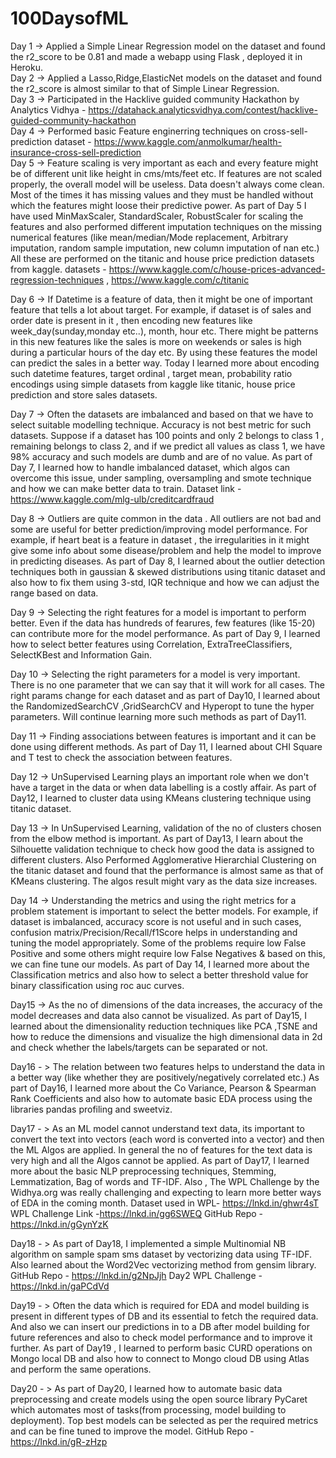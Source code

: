 # 100DaysofML

Day 1 -> Applied a Simple Linear Regression model on the dataset and found the r2_score to be 0.81 and made a webapp using Flask , deployed it in Heroku.  
Day 2 -> Applied a Lasso,Ridge,ElasticNet models on the dataset and found the r2_score is almost similar to that of Simple Linear Regression.  
Day 3 -> Participated in the Hacklive guided community Hackathon by Analytics Vidhya - https://datahack.analyticsvidhya.com/contest/hacklive-guided-community-hackathon   
Day 4 -> Performed basic Feature enginerring techniques on cross-sell-prediction dataset - https://www.kaggle.com/anmolkumar/health-insurance-cross-sell-prediction  
Day 5 -> Feature scaling is very important as each and every feature might be of different unit like height in cms/mts/feet etc. If features are not scaled properly, the overall model will be useless. Data doesn't always come clean. Most of the times it has missing values and they must be handled without which the features might loose their predictive power. As part of Day 5 I have used MinMaxScaler, StandardScaler, RobustScaler for scaling the features and also performed different imputation techniques on the missing numerical features (like mean/median/Mode replacement, Arbitrary imputation, random sample imputation, new column imputation of nan etc.) All these are performed on the titanic and house price prediction datasets from kaggle. datasets - https://www.kaggle.com/c/house-prices-advanced-regression-techniques , https://www.kaggle.com/c/titanic        

Day 6 -> If Datetime is a feature of data, then it might be one of important feature that tells a lot about target. For example, if dataset is of sales and order date is present in it , then encoding new features like week_day(sunday,monday etc..), month, hour etc. There might be patterns in this new features like the sales is more on weekends or sales is high during a particular hours of the day etc. By using these features the model can predict the sales in a better way. 
Today I learned more about encoding such datetime features, target ordinal , target mean, probability ratio encodings using simple datasets from kaggle like titanic, house price prediction and store sales datasets.    

Day 7 -> Often the datasets are imbalanced and based on that we have to select suitable modelling technique. Accuracy is not best metric for such datasets. Suppose if a dataset has 100 points and only 2 belongs to class 1 , remaining belongs to class 2, and if we predict all values as class 1, we have 98% accuracy and such models are dumb and are of no value. As part of Day 7, I learned how to handle imbalanced dataset, which algos can overcome this issue, under sampling, oversampling and smote technique and how we can make better data to train.  Dataset link - https://www.kaggle.com/mlg-ulb/creditcardfraud   

Day 8 -> Outliers are quite common in the data . All outliers are not bad and some are useful for better prediction/improving model performance. For example, if heart beat is a feature in dataset , the irregularities in it might give some info about some disease/problem and help the model to improve in predicting diseases. As part of Day 8, I learned about the outlier detection techniques both in gaussian & skewed distributions using titanic dataset and also how to fix them using 3-std, IQR technique and how we can adjust the range based on data.      

Day 9 -> Selecting the right features for a model is important to perform better. Even if the data has hundreds of fearures, few features (like 15-20) can contribute more for the model performance. As part of Day 9, I learned how to select better features using Correlation, ExtraTreeClassifiers, SelectKBest and Information Gain.

Day 10 -> Selecting the right parameters for a model is very important. There is no one parameter that we can say that it will work for all cases. The right params change for each dataset and as part of Day10, I learned about the RandomizedSearchCV ,GridSearchCV and Hyperopt to tune the hyper parameters. Will continue learning more such methods as part of Day11.

Day 11 -> Finding associations between features is important and it can be done using different methods. As part of Day 11, I learned about CHI Square and T test to check the association between features.

Day 12 -> UnSupervised Learning plays an important role when we don't have a target in the data or when data labelling is a costly affair. As part of Day12, I learned to cluster data using KMeans clustering technique using titanic dataset.

Day 13 -> In UnSupervised Learning, validation of the no of clusters chosen from the elbow method is important. As part of Day13, I learn about the Silhouette validation technique to check how good the data is assigned to different clusters. Also Performed Agglomerative Hierarchial Clustering on the titanic dataset and found that the performance is almost same as that of KMeans clustering. The algos result might vary as the data size increases.

Day 14 -> Understanding the metrics and using the right metrics for a problem statement is important to select the better models. For example, if dataset is imbalanced, accuracy score is not useful and in such cases, confusion matrix/Precision/Recall/f1Score helps in understanding and tuning the model appropriately. Some of the problems require low False Positive and some others might require low False Negatives & based on this, we can fine tune our models. As part of Day 14, I learned more about the Classification metrics and also how to select a better threshold value for binary classification using roc auc curves.

Day15 -> As the no of dimensions of the data increases, the accuracy of the model decreases and data also cannot be visualized. As part of Day15, I learned about the dimensionality reduction techniques like PCA ,TSNE and how to reduce the dimensions and visualize the high dimensional data in 2d and check whether the labels/targets can be separated or not.

Day16 - > The relation between two features helps to understand the data in a better way (like whether they are positively/negatively correlated etc.) As part of Day16, I learned more about the Co Variance, Pearson & Spearman Rank Coefficients and also how to automate basic EDA process using the libraries pandas profiling and sweetviz.

Day17 - > As an ML model cannot understand text data, its important to convert the text into vectors (each word is converted into a vector) and then the ML Algos are applied. In general the no of features for the text data is very high and all the Algos cannot be applied. As part of Day17, I learned more about the basic NLP preprocessing techniques, Stemming, Lemmatization, Bag of words and TF-IDF.
Also , The WPL Challenge by the Widhya.org was really challenging and expecting to learn more better ways of EDA in the coming month.
Dataset used in WPL- https://lnkd.in/ghwr4sT
WPL Challenge Link -https://lnkd.in/gg6SWEQ
GitHub Repo - https://lnkd.in/gGynYzK

Day18 - > As part of Day18, I implemented a simple Multinomial NB algorithm on sample spam sms dataset by vectorizing data using TF-IDF. Also learned about the Word2Vec vectorizing method from gensim library. GitHub Repo - https://lnkd.in/g2NpJjh
Day2 WPL Challenge - https://lnkd.in/gaPCdVd

Day19 - > Often the data which is required for EDA and model building is present in different types of DB and its essential to fetch the required data. And also we can insert our predictions in to a DB after model building for future references and also to check model performance and to improve it further. As part of Day19 , I learned to perform basic CURD operations on Mongo local DB and also how to connect to Mongo cloud DB using Atlas and perform the same operations.

Day20 - > As part of Day20, I learned how to automate basic data preprocessing and create models using the open source library PyCaret which automates most of tasks(from processing, model building to deployment). Top best models can be selected as per the required metrics and can be fine tuned to improve the model.
GitHub Repo - https://lnkd.in/gR-zHzp



